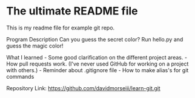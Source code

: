 # The ultimate README file

This is my readme file for example git repo.

Program Description
    Can you guess the secret color?
    Run hello.py and guess the magic color!

What I learned
    - Some good clarification on the different project areas.
    - How pull requests work. (I've never used GitHub for working on a project with others.)
    - Reminder about .gitignore file
    - How to make alias's for git commands

Repository Link: https://github.com/davidmorseiii/learn-git.git